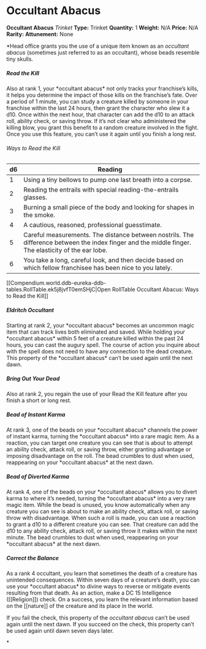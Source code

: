 # Occultant Abacus

**Occultant Abacus**
_Trinket_
**Type:** Trinket
**Quantity:** 1
**Weight:** N/A
**Price:** N/A
**Rarity:** 
**Attunement:** None

*Head office grants you the use of a unique item known as an *occultant abacus* (sometimes just referred to as an occultant), whose beads resemble tiny skulls.
<h5>Read the Kill</h5>
Also at rank 1, your *occultant abacus* not only tracks your franchise’s kills, it helps you determine the impact of those kills on the franchise’s fate. Over a period of 1 minute, you can study a creature killed by someone in your franchise within the last 24 hours, then grant the character who slew it a d10. Once within the next hour, that character can add the d10 to an attack roll, ability check, or saving throw. If it’s not clear who administered the killing blow, you grant this benefit to a random creature involved in the fight. Once you use this feature, you can’t use it again until you finish a long rest.
<h6>Ways to Read the Kill</h6>
<table>
<thead>
<tr>
<th>d6</th>
<th>Reading</th>
</tr>
</thead>
<tbody>
<tr>
<td>1</td>
<td>Using a tiny bellows to pump one last breath into a corpse.</td>
</tr>
<tr>
<td>2</td>
<td>Reading the entrails with special reading-the-entrails glasses.</td>
</tr>
<tr>
<td>3</td>
<td>Burning a small piece of the body and looking for shapes in the smoke.</td>
</tr>
<tr>
<td>4</td>
<td>A cautious, reasoned, professional guesstimate.</td>
</tr>
<tr>
<td>5</td>
<td>Careful measurements. The distance between nostrils. The difference between the index finger and the middle finger. The elasticity of the ear lobe.</td>
</tr>
<tr>
<td>6</td>
<td>You take a long, careful look, and then decide based on which fellow franchisee has been nice to you lately.</td>
</tr>
</tbody>
</table><div id="table-link">[[Compendium.world.ddb-eureka-ddb-tables.RollTable.ek5j8jvfT0emSHjC|Open RollTable Occultant Abacus: Ways to Read the Kill]]
<h5>Eldritch Occultant</h5>
Starting at rank 2, your *occultant abacus* becomes an uncommon magic item that can track lives both eliminated and saved. While holding your *occultant abacus* within 5 feet of a creature killed within the past 24 hours, you can cast the augury spell. The course of action you inquire about with the spell does not need to have any connection to the dead creature. This property of the *occultant abacus* can’t be used again until the next dawn.
<h5>Bring Out Your Dead</h5>
Also at rank 2, you regain the use of your Read the Kill feature after you finish a short or long rest.
<h5>Bead of Instant Karma</h5>
At rank 3, one of the beads on your *occultant abacus* channels the power of instant karma, turning the *occultant abacus* into a rare magic item. As a reaction, you can target one creature you can see that is about to attempt an ability check, attack roll, or saving throw, either granting advantage or imposing disadvantage on the roll. The bead crumbles to dust when used, reappearing on your *occultant abacus* at the next dawn.
<h5>Bead of Diverted Karma</h5>
At rank 4, one of the beads on your *occultant abacus* allows you to divert karma to where it’s needed, turning the *occultant abacus* into a very rare magic item. While the bead is unused, you know automatically when any creature you can see is about to make an ability check, attack roll, or saving throw with disadvantage. When such a roll is made, you can use a reaction to grant a d10 to a different creature you can see. That creature can add the d10 to any ability check, attack roll, or saving throw it makes within the next minute. The bead crumbles to dust when used, reappearing on your *occultant abacus* at the next dawn.
<h5>Correct the Balance</h5>
<p>As a rank 4 occultant, you learn that sometimes the death of a creature has unintended consequences. Within seven days of a creature’s death, you can use your *occultant abacus* to divine ways to reverse or mitigate events resulting from that death. As an action, make a DC 15 Intelligence ([[Religion]]) check. On a success, you learn the relevant information based on the [[nature]] of the creature and its place in the world.

If you fail the check, this property of the *occultant abacus* can’t be used again until the next dawn. If you succeed on the check, this property can’t be used again until dawn seven days later.</p>*